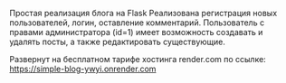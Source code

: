 Простая реализация блога на Flask
Реализована регистрация новых пользователей, логин, оставление комментарий.
Пользователь с правами администратора (id=1) имеет возможность создавать и удалять посты, а также редактировать существующие.

Развернут на бесплатном тарифе хостинга render.com по ссылке: https://simple-blog-ywyi.onrender.com
